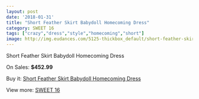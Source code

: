 ```yaml
---
layout: post
date: '2018-01-31'
title: "Short Feather Skirt Babydoll Homecoming Dress"
category: SWEET 16
tags: ["crazy","dress","style","homecoming","short"]
image: http://img.eudances.com/5125-thickbox_default/short-feather-skirt-babydoll-homecoming-dress.jpg
---
```

Short Feather Skirt Babydoll Homecoming Dress

On Sales: **$452.99**
<a href="https://www.eudances.com/en/sweet-16/1729-short-feather-skirt-babydoll-homecoming-dress.html"><amp-img layout="responsive" width="600" height="600" src="//img.eudances.com/5125-thickbox_default/short-feather-skirt-babydoll-homecoming-dress.jpg" alt="Short Feather Skirt Babydoll Homecoming Dress 0" /></a>
<a href="https://www.eudances.com/en/sweet-16/1729-short-feather-skirt-babydoll-homecoming-dress.html"><amp-img layout="responsive" width="600" height="600" src="//img.eudances.com/5128-thickbox_default/short-feather-skirt-babydoll-homecoming-dress.jpg" alt="Short Feather Skirt Babydoll Homecoming Dress 1" /></a>
<a href="https://www.eudances.com/en/sweet-16/1729-short-feather-skirt-babydoll-homecoming-dress.html"><amp-img layout="responsive" width="600" height="600" src="//img.eudances.com/5127-thickbox_default/short-feather-skirt-babydoll-homecoming-dress.jpg" alt="Short Feather Skirt Babydoll Homecoming Dress 2" /></a>
<a href="https://www.eudances.com/en/sweet-16/1729-short-feather-skirt-babydoll-homecoming-dress.html"><amp-img layout="responsive" width="600" height="600" src="//img.eudances.com/5126-thickbox_default/short-feather-skirt-babydoll-homecoming-dress.jpg" alt="Short Feather Skirt Babydoll Homecoming Dress 3" /></a>

Buy it: [Short Feather Skirt Babydoll Homecoming Dress](https://www.eudances.com/en/sweet-16/1729-short-feather-skirt-babydoll-homecoming-dress.html "Short Feather Skirt Babydoll Homecoming Dress")

View more: [SWEET 16](https://www.eudances.com/en/18-sweet-16 "SWEET 16")